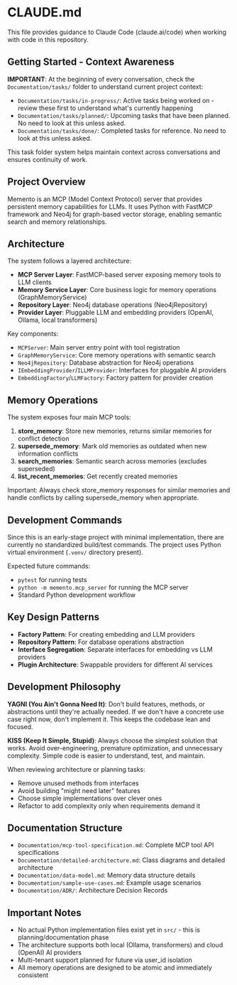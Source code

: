 # CLAUDE.md

This file provides guidance to Claude Code (claude.ai/code) when working with code in this repository.

## Getting Started - Context Awareness

**IMPORTANT**: At the beginning of every conversation, check the `Documentation/tasks/` folder to understand current project context:

- `Documentation/tasks/in-progress/`: Active tasks being worked on - review these first to understand what's currently happening
- `Documentation/tasks/planned/`: Upcoming tasks that have been planned. No need to look at this unless asked.
- `Documentation/tasks/done/`: Completed tasks for reference. No need to look at this unless asked.

This task folder system helps maintain context across conversations and ensures continuity of work.

## Project Overview

Memento is an MCP (Model Context Protocol) server that provides persistent memory capabilities for LLMs. It uses Python with FastMCP framework and Neo4j for graph-based vector storage, enabling semantic search and memory relationships.

## Architecture

The system follows a layered architecture:

- **MCP Server Layer**: FastMCP-based server exposing memory tools to LLM clients
- **Memory Service Layer**: Core business logic for memory operations (GraphMemoryService)
- **Repository Layer**: Neo4j database operations (Neo4jRepository)
- **Provider Layer**: Pluggable LLM and embedding providers (OpenAI, Ollama, local transformers)

Key components:
- `MCPServer`: Main server entry point with tool registration
- `GraphMemoryService`: Core memory operations with semantic search
- `Neo4jRepository`: Database abstraction for Neo4j operations
- `IEmbeddingProvider`/`ILLMProvider`: Interfaces for pluggable AI providers
- `EmbeddingFactory`/`LLMFactory`: Factory pattern for provider creation

## Memory Operations

The system exposes four main MCP tools:

1. **store_memory**: Store new memories, returns similar memories for conflict detection
2. **supersede_memory**: Mark old memories as outdated when new information conflicts
3. **search_memories**: Semantic search across memories (excludes superseded)
4. **list_recent_memories**: Get recently created memories

Important: Always check store_memory responses for similar memories and handle conflicts by calling supersede_memory when appropriate.

## Development Commands

Since this is an early-stage project with minimal implementation, there are currently no standardized build/test commands. The project uses Python virtual environment (`.venv/` directory present).

Expected future commands:
- `pytest` for running tests
- `python -m memento.mcp_server` for running the MCP server
- Standard Python development workflow

## Key Design Patterns

- **Factory Pattern**: For creating embedding and LLM providers
- **Repository Pattern**: For database operations abstraction
- **Interface Segregation**: Separate interfaces for embedding vs LLM providers
- **Plugin Architecture**: Swappable providers for different AI services

## Development Philosophy

**YAGNI (You Ain't Gonna Need It)**: Don't build features, methods, or abstractions until they're actually needed. If we don't have a concrete use case right now, don't implement it. This keeps the codebase lean and focused.

**KISS (Keep It Simple, Stupid)**: Always choose the simplest solution that works. Avoid over-engineering, premature optimization, and unnecessary complexity. Simple code is easier to understand, test, and maintain.

When reviewing architecture or planning tasks:
- Remove unused methods from interfaces
- Avoid building "might need later" features
- Choose simple implementations over clever ones
- Refactor to add complexity only when requirements demand it

## Documentation Structure

- `Documentation/mcp-tool-specification.md`: Complete MCP tool API specifications
- `Documentation/detailed-architecture.md`: Class diagrams and detailed architecture
- `Documentation/data-model.md`: Memory data structure details
- `Documentation/sample-use-cases.md`: Example usage scenarios
- `Documentation/ADR/`: Architecture Decision Records

## Important Notes

- No actual Python implementation files exist yet in `src/` - this is planning/documentation phase
- The architecture supports both local (Ollama, transformers) and cloud (OpenAI) AI providers
- Multi-tenant support planned for future via user_id isolation
- All memory operations are designed to be atomic and immediately consistent